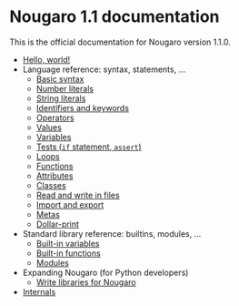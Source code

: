 # Nougaro 1.1 documentation

This is the official documentation for Nougaro version 1.1.0.

* [Hello, world!](hello_world.md)
* Language reference: syntax, statements, …
    * [Basic syntax](Language/01syntax.md)
    * [Number literals](Language/02number_literals.md)
    * [String literals](Language/03string_literals.md)
    * [Identifiers and keywords](Language/04identifiers_and_keywords.md)
    * [Operators](Language/05operators.md)
    * [Values](Language/06values.md)
    * [Variables](Language/07variables.md)
    * [Tests (`if` statement, `assert`)](Language/08tests.md)
    * [Loops](Language/09loops.md)
    * [Functions](Language/10functions.md)
    * [Attributes](Language/11attributes.md)
    * [Classes](Language/12classes.md)
    * [Read and write in files](Language/13read_and_write_files.md)
    * [Import and export](Language/14import.md)
    * [Metas](Language/15metas.md)
    * [Dollar-print](Language/16dollar_print.md)
* Standard library reference: builtins, modules, …
    * [Built-in variables](stdlib/01builtin-variables.md)
    * [Built-in functions](stdlib/02builtin-functions.md)
    * [Modules](stdlib/modules/index.md)
* Expanding Nougaro (for Python developers)
    * [Write libraries for Nougaro](Expanding/Write-libs.md)
* [Internals](internals.md)
